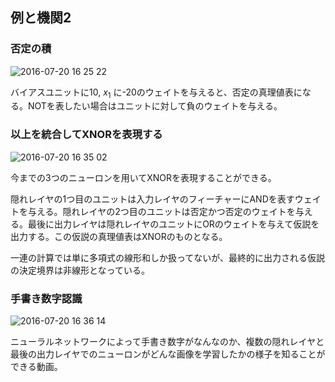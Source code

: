 ## 例と機関2

### 否定の積

![2016-07-20 16 25 22](https://cloud.githubusercontent.com/assets/6447085/16978406/9bb5bb80-4e96-11e6-8cc3-e7afe82cb554.png)

バイアスユニットに10, $x_1$ に-20のウェイトを与えると、否定の真理値表になる。NOTを表したい場合はユニットに対して負のウェイトを与える。

### 以上を統合してXNORを表現する

![2016-07-20 16 35 02](https://cloud.githubusercontent.com/assets/6447085/16978658/f984c656-4e97-11e6-9d6c-933799f5ec90.png)

今までの3つのニューロンを用いてXNORを表現することができる。

隠れレイヤの1つ目のユニットは入力レイヤのフィーチャーにANDを表すウェイトを与える。隠れレイヤの2つ目のユニットは否定かつ否定のウェイトを与える。最後に出力レイヤは隠れレイヤのユニットにORのウェイトを与えて仮説を出力する。この仮説の真理値表はXNORのものとなる。

一連の計算では単に多項式の線形和しか扱ってないが、最終的に出力される仮説の決定境界は非線形となっている。

### 手書き数字認識

![2016-07-20 16 36 14](https://cloud.githubusercontent.com/assets/6447085/16978678/1b654a84-4e98-11e6-908f-432f6ba8cc4d.png)

ニューラルネットワークによって手書き数字がなんなのか、複数の隠れレイヤと最後の出力レイヤでのニューロンがどんな画像を学習したかの様子を知ることができる動画。
